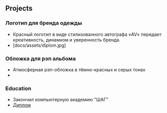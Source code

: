 ## Projects
### Логотип для бренда одежды 
- Красный логотип в виде стилизованного автографа «AV» передает креативность, динамизм и уверенность бренда.
- [docs/assets/diplom.jpg]

### Обложка для рэп альбома
- Атмосферная рэп-обложка в тёмно-красных и серых тонах
- 

### Education
- Закончил компьютерную академию "ШАГ"
- [Диплом](https://i.ibb.co/LXyx8fMG/diplom.jpg)

  
